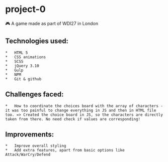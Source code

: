 # project-0
🎮 A game made as part of WDI27 in London

## Technologies used:
	*	HTML 5
	*	CSS animations
	*	SCSS
	*	jQuery 3.10
	*	Gulp
	*	NPM
	*	Git & github

## Challenges faced:
	*	How to coordinate the choices board with the array of characters - it was too painful to change everything in JS and then in HTML file too. => Created the choice board in JS, so the characters are directly taken from there. No need check if values are corresponding!

## Improvements:
	*	Improve overall styling
	*	Add extra features, apart from basic options like Attack/WarCry/Defend

